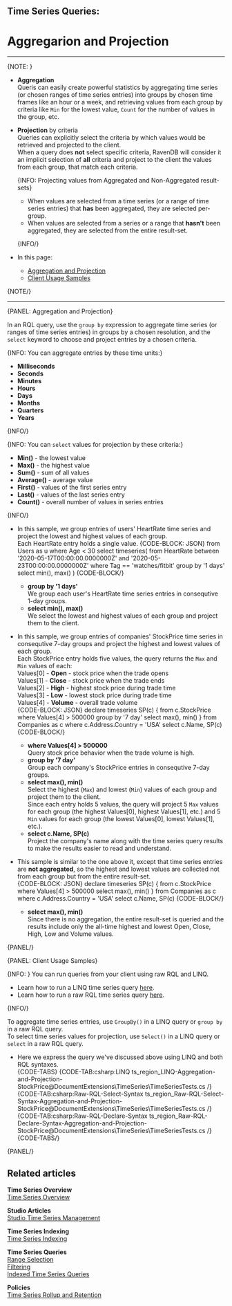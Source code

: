 ﻿## Time Series Queries:
# Aggregarion and Projection

---

{NOTE: }

* **Aggregation**  
  Queris can easily create powerful statistics by aggregating time series (or 
  chosen ranges of time series entries) into groups by chosen time frames like 
  an hour or a week, and retrieving values from each group by criteria like `Min` 
  for the lowest value, `Count` for the number of values in the group, etc.  
  
* **Projection** by criteria  
  Queries can explicitly select the criteria by which values would be retrieved 
  and projected to the client.  
  When a query does **not** select specific criteria, RavenDB will consider it 
  an implicit selection of **all** criteria and project to the client the values 
  from each group, that match each criteria.  

    {INFO: Projecting values from Aggregated and Non-Aggregated result-sets}

    * When values are selected from a time series (or a range of time series 
     entries) that **has** been aggregated, they are selected per-group.  
    * When values are selected from a series or a range that **hasn't** 
      been aggregated, they are selected from the entire result-set.  

    {INFO/}




* In this page:  
  * [Aggregation and Projection](../../../document-extensions/timeseries/querying/aggregation-and-projection#aggregation-and-projection)  
  * [Client Usage Samples](../../../document-extensions/timeseries/querying/aggregation-and-projection#client-usage-samples)  

{NOTE/}

---

{PANEL: Aggregation and Projection}

In an RQL query, use the `group by` expression to aggregate 
time series (or ranges of time series entries) in groups by 
a chosen resolution, and the `select` keyword to choose and 
project entries by a chosen criteria.    

{INFO: You can aggregate entries by these time units:}  

* **Milliseconds**  
* **Seconds**  
* **Minutes**  
* **Hours**  
* **Days**  
* **Months**  
* **Quarters**  
* **Years**  

{INFO/}

{INFO: You can `select` values for projection by these criteria:}

* **Min()** - the lowest value  
* **Max()** - the highest value  
* **Sum()** - sum of all values  
* **Average()** - average value  
* **First()** - values of the first series entry  
* **Last()** - values of the last series entry  
* **Count()** - overall number of values in series entries  

{INFO/}

* In this sample, we group entries of users' HeartRate time series 
  and project the lowest and highest values of each group.  
  Each HeartRate entry holds a single value.
    {CODE-BLOCK: JSON}
from Users as u where Age < 30
    select timeseries(
        from HeartRate between 
            '2020-05-17T00:00:00.0000000Z' 
            and '2020-05-23T00:00:00.0000000Z'
                where Tag == 'watches/fitbit'
        group by '1 days'
        select min(), max()
    )
    {CODE-BLOCK/}
   * **group by '1 days'**  
     We group each user's HeartRate time series entries in consequtive 1-day groups.  
   * **select min(), max()**  
     We select the lowest and highest values of each group and project them to the client.  

* In this sample, we group entries of companies' StockPrice time series 
  in consequtive 7-day groups and project the highest and lowest values 
  of each group.  
  Each StockPrice entry holds five values, the query returns the `Max` 
  and `Min` values of each:  
  Values[0] - **Open** - stock price when the trade opens  
  Values[1] - **Close** - stock price when the trade ends  
  Values[2] - **High** - highest stock price during trade time  
  Values[3] - **Low** - lowest stock price during trade time  
  Values[4] - **Volume** - overall trade volume  
    {CODE-BLOCK: JSON}
declare timeseries SP(c) 
{
    from c.StockPrice 
    where Values[4] > 500000
        group by '7 day'
        select max(), min()
}
from Companies as c
where c.Address.Country = 'USA'
select c.Name, SP(c)
    {CODE-BLOCK/}
   * **where Values[4] > 500000**  
     Query stock price behavior when the trade volume is high.  
   * **group by '7 day'**  
     Group each company's StockPrice entries in consequtive 7-day groups.  
   * **select max(), min()**  
     Select the highest (`Max`) and lowest (`Min`) 
     values of each group and project them to the client.  
     Since each entry holds 5 values, the query will project 
     5 `Max` values for each group (the highest Values[0], highest 
     Values[1], etc.) and 5 `Min` values for each group (the lowest 
     Values[0], lowest Values[1], etc.).  
   * **select c.Name, SP(c)**  
     Project the company's name along with the time series query 
     results to make the results easier to read and understand.  

* This sample is similar to the one above it, except that time series 
  entries are **not aggregated**, so the highest and lowest values are 
  collected not from each group but from the entire result-set.  
    {CODE-BLOCK: JSON}
declare timeseries SP(c) 
{
    from c.StockPrice 
    where Values[4] > 500000
        select max(), min()
}
from Companies as c
where c.Address.Country = 'USA'
select c.Name, SP(c)
    {CODE-BLOCK/}
   * **select max(), min()**  
     Since there is no aggregation, the entire result-set is queried 
     and the results include only the all-time highest and lowest Open, 
     Close, High, Low and Volume values.  

{PANEL/}

{PANEL: Client Usage Samples}

{INFO: }
You can run queries from your client using raw RQL and LINQ.  

* Learn how to run a LINQ time series query [here](../../../document-extensions/timeseries/client-api/session-methods/query-time-series/linq-queries).  
* Learn how to run a raw RQL time series query [here](../../../document-extensions/timeseries/client-api/session-methods/query-time-series/raw-rql-queries).  

{INFO/}

To aggregate time series entries, use `GroupBy()` in a LINQ query 
or `group by` in a raw RQL query.  
To select time series values for projection, use `Select()` in a LINQ query 
or `select` in a raw RQL query.  

* Here we express the query we've discussed above using 
  LINQ and both RQL syntaxes.  
    {CODE-TABS}
    {CODE-TAB:csharp:LINQ ts_region_LINQ-Aggregation-and-Projection-StockPrice@DocumentExtensions\TimeSeries\TimeSeriesTests.cs /}
    {CODE-TAB:csharp:Raw-RQL-Select-Syntax ts_region_Raw-RQL-Select-Syntax-Aggregation-and-Projection-StockPrice@DocumentExtensions\TimeSeries\TimeSeriesTests.cs /}
    {CODE-TAB:csharp:Raw-RQL-Declare-Syntax ts_region_Raw-RQL-Declare-Syntax-Aggregation-and-Projection-StockPrice@DocumentExtensions\TimeSeries\TimeSeriesTests.cs /}
    {CODE-TABS/}

{PANEL/}

## Related articles

**Time Series Overview**  
[Time Series Overview](../../../document-extensions/timeseries/overview)  

**Studio Articles**  
[Studio Time Series Management](../../../studio/database/document-extensions/time-series)  

**Time Series Indexing**  
[Time Series Indexing](../../../document-extensions/timeseries/indexing)  

**Time Series Queries**  
[Range Selection](../../../document-extensions/timeseries/querying/choosing-query-range)  
[Filtering](../../../document-extensions/timeseries/querying/filtering)  
[Indexed Time Series Queries](../../../document-extensions/timeseries/querying/indexed-queries)

**Policies**  
[Time Series Rollup and Retention](../../../document-extensions/timeseries/rollup-and-retention)  
